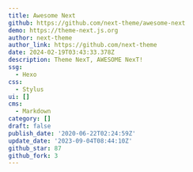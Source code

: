 ```yaml
---
title: Awesome Next
github: https://github.com/next-theme/awesome-next
demo: https://theme-next.js.org
author: next-theme
author_link: https://github.com/next-theme
date: 2024-02-19T03:43:33.378Z
description: Theme NexT, AWESOME NexT!
ssg:
  - Hexo
css:
  - Stylus
ui: []
cms:
  - Markdown
category: []
draft: false
publish_date: '2020-06-22T02:24:59Z'
update_date: '2023-09-04T08:44:10Z'
github_star: 87
github_fork: 3
---
```

